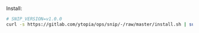 Install:

```bash
# SNIP_VERSION=v1.0.0
curl -s https://gitlab.com/ytopia/ops/snip/-/raw/master/install.sh | sudo bash
```